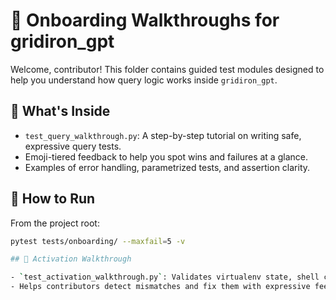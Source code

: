# 🧭 Onboarding Walkthroughs for gridiron_gpt

Welcome, contributor! This folder contains guided test modules designed to help you understand how query logic works inside `gridiron_gpt`.

## 🧪 What's Inside

- `test_query_walkthrough.py`: A step-by-step tutorial on writing safe, expressive query tests.
- Emoji-tiered feedback to help you spot wins and failures at a glance.
- Examples of error handling, parametrized tests, and assertion clarity.

## 🚀 How to Run

From the project root:

```bash
pytest tests/onboarding/ --maxfail=5 -v

## 🧪 Activation Walkthrough

- `test_activation_walkthrough.py`: Validates virtualenv state, shell context, and activation quirks.
- Helps contributors detect mismatches and fix them with expressive feedback.

